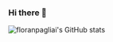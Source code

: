 ### Hi there 👋

![floranpagliai's GitHub stats](https://github-readme-stats.vercel.app/api?username=floranpagliai&count_private=true&show_icons=true&theme=darcula)
<!--
**floranpagliai/floranpagliai** is a ✨ _special_ ✨ repository because its `README.md` (this file) appears on your GitHub profile.

Here are some ideas to get you started:

- 🔭 I’m currently working on ...
- 🌱 I’m currently learning ...
- 👯 I’m looking to collaborate on ...
- 🤔 I’m looking for help with ...
- 💬 Ask me about ...
- 📫 How to reach me: ...
- 😄 Pronouns: ...
- ⚡ Fun fact: ...
-->
